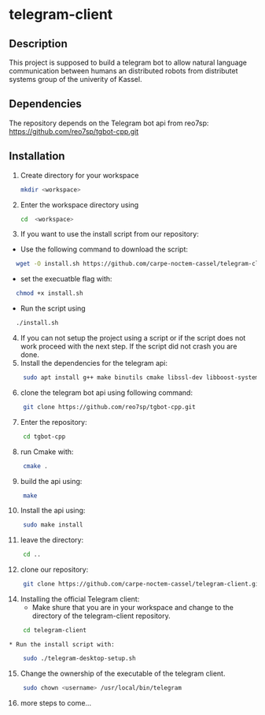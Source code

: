 # telegram-client
## Description
This project is supposed to build a telegram bot to allow natural language communication between humans an distributed robots from distributet systems group of the univerity of Kassel.  

## Dependencies
The repository depends on the Telegram bot api from reo7sp:  
https://github.com/reo7sp/tgbot-cpp.git

## Installation
1. Create directory for your workspace
    ```bash
    mkdir <workspace>
    ```
2. Enter the workspace directory using  
    ```bash 
    cd  <workspace>
    ```
3. If you want to use the install script from our repository:
  * Use the following command to download the script:  
  ```bash
    wget -O install.sh https://github.com/carpe-noctem-cassel/telegram-client/raw/master/install.sh
  ```
  * set the execuatble flag with:
  ```bash
    chmod +x install.sh
  ```
  * Run the script using  
  ```bash
    ./install.sh
  ```
4. If you can not setup the project using a script or if the script does not work proceed with the next step.
   If the script did not crash you are done.
5. Install the dependencies for the telegram api:  
```bash
    sudo apt install g++ make binutils cmake libssl-dev libboost-system-dev
```
6. clone the telegram bot api using following command:
```bash
    git clone https://github.com/reo7sp/tgbot-cpp.git
```
7. Enter the repository:
```bash
    cd tgbot-cpp
```
8. run Cmake with:  
```bash
    cmake .
```
9. build the api using:  
```bash
    make
```
10. Install the api using:  
```bash
    sudo make install
```
11. leave the directory:  
```bash
    cd ..
```
12. clone our repository:  
```bash
    git clone https://github.com/carpe-noctem-cassel/telegram-client.git
```
14. Installing the official Telegram client:  
    * Make shure that you are in your workspace and change to the directory of the telegram-client repository.  
```bash
    cd telegram-client  
```
    * Run the install script with:  
```bash
    sudo ./telegram-desktop-setup.sh  
```
15. Change the ownership of the executable of the telegram client.
```bash
    sudo chown <username> /usr/local/bin/telegram
```
16. more steps to come...
